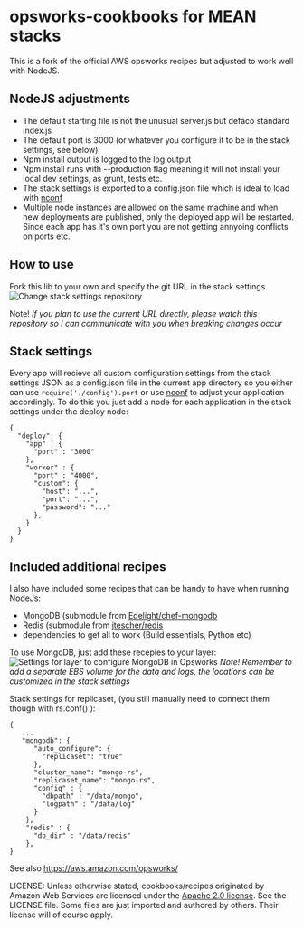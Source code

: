 opsworks-cookbooks for MEAN stacks
==================

This is a fork of the official AWS opsworks recipes but adjusted to work well with NodeJS. 

## NodeJS adjustments
* The default starting file is not the unusual server.js but defaco standard index.js
* The default port is 3000 (or whatever you configure it to be in the stack settings, see below)
* Npm install output is logged to the log output
* Npm install runs with --production flag meaning it will not install your local dev settings, as grunt, tests etc.
* The stack settings is exported to a config.json file which is ideal to load with [nconf](https://github.com/flatiron/nconf)
* Multiple node instances are allowed on the same machine and when new deployments are published, only the deployed app will be restarted. Since each app has it's own port you are not getting annyoing conflicts on ports etc.

## How to use
Fork this lib to your own and specify the git URL in the stack settings.
![Change stack settings repository](http://cl.ly/image/0J432g2z3L3B/Image%202014-03-25%20at%2010.15.11%20em.png)

Note! *If you plan to use the current URL directly, please watch this repository so I can communicate with you when breaking changes occur*

## Stack settings
Every app will recieve all custom configuration settings from the stack settings JSON as a config.json file in the current app directory so you either can use `require('./config').port` or use  [nconf](https://github.com/flatiron/nconf) to adjust your application accordingly. To do this you just add a node for each application in the stack settings under the deploy node:
    
    {
      "deploy": {
        "app" : {
          "port" : "3000"
        },
        "worker" : {
          "port" : "4000",
          "custom": {
            "host": "...",
            "port": "...",
            "password": "..."
          },
        }
      }
    }
    
## Included additional recipes
I also have included some recipes that can be handy to have when running NodeJs:
* MongoDB (submodule from [Edelight/chef-mongodb](https://github.com/edelight/chef-mongodb)
* Redis (submodule from [jtescher/redis](https://github.com/jtescher/redis)
* dependencies to get all to work (Build essentials, Python etc)

To use MongoDB, just add these recepies to your layer:
![Settings for layer to configure MongoDB in Opsworks](http://cl.ly/image/1D1J0s3L0w06/Image%202014-03-25%20at%2010.31.30%20em.png)
*Note! Remember to add a separate EBS volume for the data and logs, the locations can be customized in the stack settings*
 
 Stack settings for replicaset, (you still manually need to connect them though with rs.conf() ):
 
    {
       ...
       "mongodb": {
          "auto_configure": {
            "replicaset": "true"
          },
          "cluster_name": "mongo-rs",
          "replicaset_name": "mongo-rs",
          "config" : {
            "dbpath" : "/data/mongo",
            "logpath" : "/data/log"
          }
        }, 
        "redis" : {
          "db_dir" : "/data/redis"
        },
    }

See also <https://aws.amazon.com/opsworks/>

LICENSE: Unless otherwise stated, cookbooks/recipes originated by Amazon Web Services are licensed
under the [Apache 2.0 license](http://aws.amazon.com/apache2.0/). See the LICENSE file. Some files
are just imported and authored by others. Their license will of course apply.
